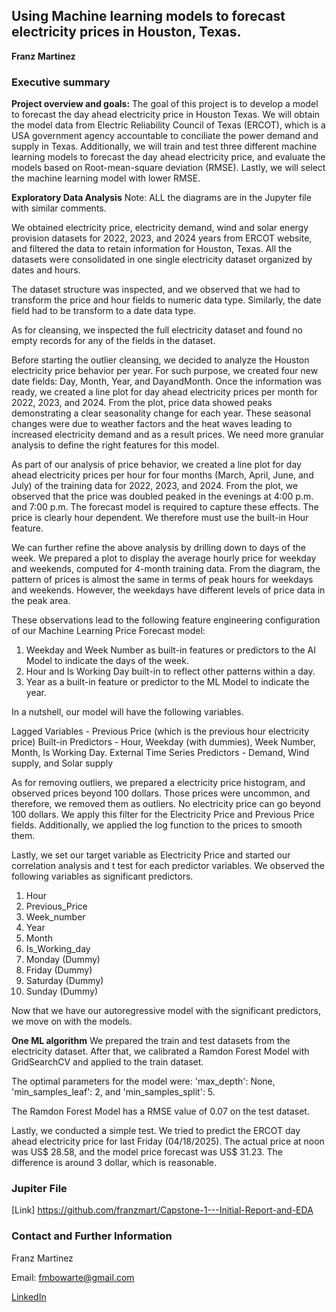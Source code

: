 ## Using Machine learning models to forecast electricity prices in Houston, Texas. 

**Franz Martinez**

### Executive summary

**Project overview and goals:** The goal of this project is to develop a model to forecast the day ahead electricity price in Houston Texas. We will obtain the model data from Electric Reliability Council of Texas (ERCOT), which is a USA government agency accountable to conciliate the power demand and supply in Texas. Additionally, we will train and test three different machine learning models to forecast the day ahead electricity price, and evaluate the models based on Root-mean-square deviation (RMSE). Lastly, we will select the machine learning model with lower RMSE.

**Exploratory Data Analysis**
Note: ALL the diagrams are in the Jupyter file with similar comments.

We obtained electricity price, electricity demand, wind and solar energy provision datasets for 2022, 2023, and 2024 years from ERCOT website, and filtered the data to retain information for Houston, Texas. All the datasets were consolidated in one single electricity dataset organized by dates and hours. 

The dataset structure was inspected, and we observed that we had to transform the price and hour fields to numeric data type. Similarly, the date field had to be transform to a date data type.

As for cleansing, we inspected the full electricity dataset and found no empty records for any of the fields in the dataset.

Before starting the outlier cleansing, we decided to analyze the Houston electricity price behavior per year. For such purpose, we created four new date fields: Day, Month, Year, and DayandMonth. Once the information was ready, we created a line plot for day ahead electricity prices per month for 2022, 2023, and 2024. From the plot, price data showed peaks demonstrating a clear seasonality change for each year. These seasonal changes were due to weather factors and the heat waves leading to increased electricity demand and as a result prices. We need more granular analysis to define the right features for this model.

As part of our analysis of price behavior, we created a line plot for day ahead electricity prices per hour for four months (March, April, June, and July) of the training data for 2022, 2023, and 2024. From the plot, we observed that the price was doubled peaked in the evenings at 4:00 p.m. and 7:00 p.m. The forecast model is required to capture these effects. The price is clearly hour dependent. We therefore must use the built-in Hour feature. 

We can further refine the above analysis by drilling down to days of the week. We prepared a plot to display the average hourly price for weekday and weekends, computed for 4-month training data. From the diagram, the pattern of prices is almost the same in terms of peak hours for weekdays and weekends. However, the weekdays have different levels of price data in the peak area.

These observations lead to the following feature engineering configuration of our Machine Learning Price Forecast model:

1. Weekday and Week Number as built-in features or predictors to the AI Model to indicate the days of the week.
2. Hour and Is Working Day built-in to reflect other patterns within a day.
3. Year as a built-in feature or predictor to the ML Model to indicate the year.

In a nutshell, our model will have the following variables.

Lagged Variables - Previous Price (which is the previous hour electricity price)
Built-in Predictors - Hour, Weekday (with dummies), Week Number, Month, Is Working Day.
External Time Series Predictors - Demand, Wind supply, and Solar supply

As for removing outliers, we prepared a electricity price histogram, and observed prices beyond 100 dollars. Those prices were uncommon, and therefore, we removed them as outliers. No electricity price can go beyond 100 dollars. We apply this filter for the Electricity Price and Previous Price fields. Additionally, we applied the log function to the prices to smooth them.

Lastly, we set our target variable as Electricity Price and started our correlation analysis and t test for each predictor variables. We observed the following variables as significant predictors.

1. Hour
2. Previous_Price
3. Week_number  
4. Year
5. Month
6. Is_Working_day
7. Monday (Dummy)
8. Friday (Dummy)
9. Saturday (Dummy)
10. Sunday (Dummy)

Now that we have our autoregressive model with the significant predictors, we move on with the models. 

**One ML algorithm**
We prepared the train and test datasets from the electricity dataset. After that,  we calibrated a Ramdon Forest Model with GridSearchCV and applied to the train dataset. 

The optimal parameters for the model were: 'max_depth': None, 'min_samples_leaf': 2, and 'min_samples_split': 5. 

The Ramdon Forest Model has a RMSE value of 0.07 on the test dataset.

Lastly, we conducted a simple test. We tried to predict the ERCOT day ahead electricity price for last Friday (04/18/2025). The actual price at noon was US$ 28.58, and the model price forecast was US$ 31.23. The difference is around 3 dollar, which is reasonable.

### Jupiter File ###

[Link] https://github.com/franzmart/Capstone-1---Initial-Report-and-EDA

### Contact and Further Information

Franz Martinez

Email: fmbowarte@gmail.com 

[LinkedIn](https://www.linkedin.com/in/franz-martinez-auditor/)


